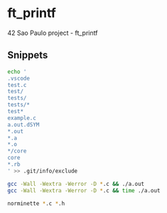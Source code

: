 # ft_printf

 42 Sao Paulo project - ft_printf

## Snippets

```bash
echo '
.vscode
test.c
test/
tests/
tests/*
test*
example.c
a.out.dSYM
*.out
*.a
*.o
*/core
core
*.rb
' >> .git/info/exclude

gcc -Wall -Wextra -Werror -D *.c && ./a.out
gcc -Wall -Wextra -Werror -D *.c && time ./a.out

norminette *.c *.h
```
